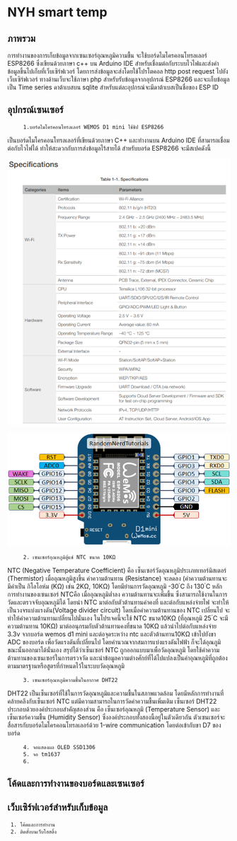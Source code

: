 # NYH smart temp
## ภาพรวม
การทำงานของการเก็บข้อมูลจากเซนเซอร์อุณหภูมิความชื้น จะใช้บอร์ดไมโครคอนโทรลเลอร์ ESP8266 ซึ่งเขียนด้วยภาษา c++ บน Arduino IDE สำหรับเชื่อมต่อกับระบบไวไฟและส่งค่าข้อมูลขึ้นไปเก็บที่เว็บเซิร์ฟเวอร์ โดยการส่งข้อมูลจะส่งโดยใช้โปรโตคอล http post request ไปยังเว็บเซิร์ฟเวอร์ ทางด้านเว็บจะใช้ภาษา php สำหรับรับข้อมูลจากอุปกรณ์ ESP8266 และจะเก็บข้อมูลเป็น Time series ดาต้าเบสบน sqlite สำหรับแต่ละอุปกรณ์จะมีดาต้าเบสเป็นชื่อของ ESP ID
## อุปกรณ์เซนเซอร์
		 1.บอร์ดไมโครคอนโทรลเลอร์ WEMOS D1 mini ใช้ชิป ESP8266
เป็นบอร์ดไมโครคอนโทรลเลอร์ที่เขียนด้วยภาษา C++ และทำงานบน Arduino IDE ที่สามารถเชื่อมต่อกับไวไฟได้ ทำให้สะดวกกับการส่งข้อมูลไร้สายได้
สำหรับบอร์ด ESP8266 จะมีสเปคดังนี้

![ESP8266 Specification](docs/Screenshot%202023-06-13%20125533.png)

![Wemos d1 mini](docs/wemos.png)		

		 2. เซนเซอร์อุณหภูมิตู้แช่ NTC ขนาด 10KΩ
NTC (Negative Temperature Coefficient) คือ เซ็นเซอร์วัดอุณหภูมิประเภทเทอร์มิสเตอร์ (Thermistor) เมื่ออุณหภูมิสูงขึ้น ค่าความต้านทาน (Resistance) จะลดลง (ค่าความต้านทานจะมีค่าเป็น กิโลโอห์ม (KΩ) เช่น 2KΩ, 10KΩ) โดยมีย่านการวัดอุณหภูมิ -30 ํC ถึง 130 ํC
หลักการทำงานของเซนเซอร์ NTCคือ เมื่ออุณหภูมิต่ำลง ความต้านทานจะเพิ่มขึ้น ซึ่งสามารถใช้งานในการวัดและตรวจจับอุณหภูมิได้ โดยนำ NTC มาต่อกับตัวต้านทานค่าคงที่ และต่อกับแหล่งจ่ายไฟ จะทำให้เป็นวงจรแบ่งแรงดัน(Voltage divider circuit) โดยเมื่อค่าความต้านทานของ NTC เปลี่ยนไป จะทำให้ค่าความต้านทานเปลี่ยนไปนั่นเอง
ในโปรเจคนี้จะใช้ NTC ขนาด10KΩ (ที่อุณหภูมิ 25 ํC จะมีความต้านทาน 10KΩ) มาต่ออนุกรมกับตัวต้านทานคงที่ขนาด 10KΩ แล้วนำไปต่อกับแหล่งจ่าย 3.3v จากบอร์ด wemos d1 mini และต่อจุดระหว่าง ntc และตัวต้านทาน10KΩ เข้าไปยังขา ADC ของบอร์ด เพื่อวัดแรงดันที่เปลี่ยนไป โดยคำนวณจากสมการแบ่งแรงดันไฟฟ้า ก็จะได้อุณภูมิขณะนั้นออกมาได้นั่นเอง
สรุปได้ว่าเซ็นเซอร์ NTC ถูกออกแบบมาเพื่อวัดอุณหภูมิ โดยใช้ค่าความต้านทานของเซนเซอร์ในการตรวจวัด และนำข้อมูลความต่างศักย์ที่ได้ไปแปลงเป็นค่าอุณหภูมิที่ถูกต้องตามมาตรฐานหรือสูตรที่กำหนดไว้ในระบบวัดอุณหภูมิ

		 3. เซนเซอร์อุณหภูมิความชื้นในอากาศ DHT22
DHT22 เป็นเซ็นเซอร์ที่ใช้ในการวัดอุณหภูมิและความชื้นในสภาพแวดล้อม โดยมีหลักการทำงานที่คล้ายคลึงกับเซ็นเซอร์ NTC แต่มีความสามารถในการวัดค่าความชื้นเพิ่มเติม
เซ็นเซอร์ DHT22 ประกอบด้วยองค์ประกอบสำคัญสองส่วน คือ เซ็นเซอร์อุณหภูมิ (Temperature Sensor) และเซ็นเซอร์ความชื้น (Humidity Sensor) ซึ่งองค์ประกอบทั้งสองนี้อยู่ในตัวเดียวกัน
ตัวเซนเซอร์จะสื่อสารกับบอร์ดไมโครคอนโทรลเลอร์ด้วย 1-wire communication โดยต่อเข้ากับขา D7 ของบอร์ด

		 4. จอแสดงผล OLED SSD1306
		 5. จอ tm1637
		 6. 
## โค้ดและการทำงานของบอร์ดและเซนเซอร์
## เว็บเซิร์ฟเวอร์สำหรับเก็บข้อมูล
	 1. โค้ดและการทำงาน
	 2. ติดตั้งบนเว็บโฮสติ้ง
